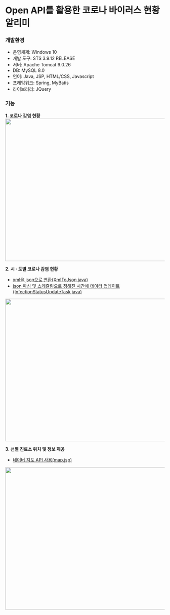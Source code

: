 # Open API를 활용한 코로나 바이러스 현황 알리미
### 개발환경
* 운영체제: Windows 10
* 개발 도구: STS 3.9.12 RELEASE
* 서버: Apache Tomcat 9.0.26
* DB: MySQL 8.0
* 언어: Java, JSP, HTML/CSS, Javascript
* 프레임워크: Spring, MyBatis
* 라이브러리: JQuery

### 기능
**1. 코로나 감염 현황**
<img width="700" height="450" src="https://user-images.githubusercontent.com/42902371/132116740-a1ede0e0-cb0f-46fd-be80-ab309450f2cd.PNG">

**2. 시 · 도별 코로나 감염 현황**
  * [xml을 json으로 변환(XmlToJson.java)](https://github.com/chch8326/Covid19Project/blob/main/Covid19Project/src/main/java/com/choi/covid19/util/XmlToJson.java?ts=4)
  * [json 파싱 및 스케쥴링으로 정해진 시간에 데이터 업데이트(InfectionStatusUpdateTask.java)](https://github.com/chch8326/Covid19Project/blob/main/Covid19Project/src/main/java/com/choi/covid19/task/InfectionStatusUpdateTask.java?ts=4)
<img width="700" height="450" src="https://user-images.githubusercontent.com/42902371/132116333-5c0f5ef9-722a-4631-a15d-15c9f483ee3f.PNG">   
    
**3. 선별 진료소 위치 및 정보 제공**
  * [네이버 지도 API 사용(map.jsp)](https://github.com/chch8326/Covid19Project/blob/main/Covid19Project/src/main/webapp/WEB-INF/views/covid19/map.jsp?ts=4)
<img width="700" height="450" src="https://user-images.githubusercontent.com/42902371/132116334-07912b39-ab00-4c6a-83b2-506ab6ef3e31.PNG">
